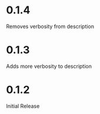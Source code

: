 # 0.1.4
Removes verbosity from description

# 0.1.3
Adds more verbosity to description

# 0.1.2 
Initial Release